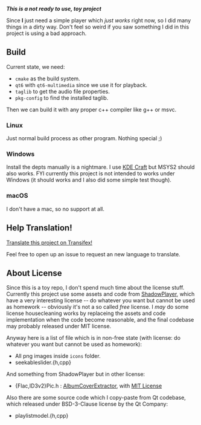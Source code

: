 _**This is a not ready to use, toy project**_

Since **I** just need a simple player which *just works* right now, so I did many things in a dirty way. Don't feel so weird if you saw something I did in this project is using a bad approach.

## Build

Current state, we need:

 - `cmake` as the build system.
 - `qt6` with `qt6-multimedia` since we use it for playback.
 - `taglib` to get the audio file properties.
 - `pkg-config` to find the installed taglib.

Then we can build it with any proper c++ compiler like g++ or msvc.

### Linux

Just normal build process as other program. Nothing special ;)

### Windows

Install the depts manually is a nightmare. I use [KDE Craft](https://community.kde.org/Craft) but MSYS2 should also works. FYI currently this project is not intended to works under Windows (it should works and I also did some simple test though).

### macOS

I don't have a mac, so no support at all.

## Help Translation!

[Translate this project on Transifex!](https://www.transifex.com/blumia/pineapple-music/)

Feel free to open up an issue to request an new language to translate.

## About License

Since this is a toy repo, I don't spend much time about the license stuff. Currently this project use some assets and code from [ShadowPlayer](https://github.com/ShadowPower/ShadowPlayer), which have a very interesting license -- do whatever you want but cannot be used as homework -- obviously it's not a so called *free* license. I *may* do some license housecleaning works by replaceing the assets and code implementation when the code become reasonable, and the final codebase may probably released under MIT license.

Anyway here is a list of file which is in non-free state (with license: do whatever you want but cannot be used as homework):

 - All png images inside `icons` folder.
 - seekableslider.{h,cpp}

And something from ShadowPlayer but in other license:

 - {Flac,ID3v2}Pic.h : [AlbumCoverExtractor](https://github.com/ShadowPower/AlbumCoverExtractor), with [MIT License](https://github.com/ShadowPower/AlbumCoverExtractor/blob/master/LICENSE)

Also there are some source code which I copy-paste from Qt codebase, which released under BSD-3-Clause license by the Qt Company:

 - playlistmodel.{h,cpp}
